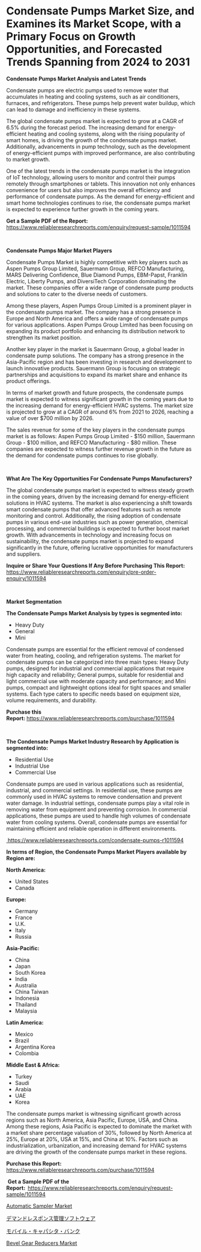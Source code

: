 <p><h1>Condensate Pumps Market Size, and Examines its Market Scope, with a Primary Focus on Growth Opportunities, and Forecasted Trends Spanning from 2024 to 2031</h1></p><p><strong>Condensate Pumps Market Analysis and Latest Trends</strong></p>
<p><p>Condensate pumps are electric pumps used to remove water that accumulates in heating and cooling systems, such as air conditioners, furnaces, and refrigerators. These pumps help prevent water buildup, which can lead to damage and inefficiency in these systems.</p><p>The global condensate pumps market is expected to grow at a CAGR of 6.5% during the forecast period. The increasing demand for energy-efficient heating and cooling systems, along with the rising popularity of smart homes, is driving the growth of the condensate pumps market. Additionally, advancements in pump technology, such as the development of energy-efficient pumps with improved performance, are also contributing to market growth.</p><p>One of the latest trends in the condensate pumps market is the integration of IoT technology, allowing users to monitor and control their pumps remotely through smartphones or tablets. This innovation not only enhances convenience for users but also improves the overall efficiency and performance of condensate pumps. As the demand for energy-efficient and smart home technologies continues to rise, the condensate pumps market is expected to experience further growth in the coming years.</p></p>
<p><strong>Get a Sample PDF of the Report:&nbsp;</strong> <a href="https://www.reliableresearchreports.com/enquiry/request-sample/1011594">https://www.reliableresearchreports.com/enquiry/request-sample/1011594</a></p>
<p>&nbsp;</p>
<p><strong>Condensate Pumps Major Market Players</strong></p>
<p><p>Condensate Pumps Market is highly competitive with key players such as Aspen Pumps Group Limited, Sauermann Group, REFCO Manufacturing, MARS Delivering Confidence, Blue Diamond Pumps, EBM-Papst, Franklin Electric, Liberty Pumps, and DiversiTech Corporation dominating the market. These companies offer a wide range of condensate pump products and solutions to cater to the diverse needs of customers.</p><p>Among these players, Aspen Pumps Group Limited is a prominent player in the condensate pumps market. The company has a strong presence in Europe and North America and offers a wide range of condensate pumps for various applications. Aspen Pumps Group Limited has been focusing on expanding its product portfolio and enhancing its distribution network to strengthen its market position.</p><p>Another key player in the market is Sauermann Group, a global leader in condensate pump solutions. The company has a strong presence in the Asia-Pacific region and has been investing in research and development to launch innovative products. Sauermann Group is focusing on strategic partnerships and acquisitions to expand its market share and enhance its product offerings.</p><p>In terms of market growth and future prospects, the condensate pumps market is expected to witness significant growth in the coming years due to the increasing demand for energy-efficient HVAC systems. The market size is projected to grow at a CAGR of around 6% from 2021 to 2026, reaching a value of over $700 million by 2026.</p><p>The sales revenue for some of the key players in the condensate pumps market is as follows: Aspen Pumps Group Limited - $150 million, Sauermann Group - $100 million, and REFCO Manufacturing - $80 million. These companies are expected to witness further revenue growth in the future as the demand for condensate pumps continues to rise globally.</p></p>
<p>&nbsp;</p>
<p><strong>What Are The Key Opportunities For Condensate Pumps Manufacturers?</strong></p>
<p><p>The global condensate pumps market is expected to witness steady growth in the coming years, driven by the increasing demand for energy-efficient solutions in HVAC systems. The market is also experiencing a shift towards smart condensate pumps that offer advanced features such as remote monitoring and control. Additionally, the rising adoption of condensate pumps in various end-use industries such as power generation, chemical processing, and commercial buildings is expected to further boost market growth. With advancements in technology and increasing focus on sustainability, the condensate pumps market is projected to expand significantly in the future, offering lucrative opportunities for manufacturers and suppliers.</p></p>
<p><strong>Inquire or Share Your Questions If Any Before Purchasing This Report:</strong> <a href="https://www.reliableresearchreports.com/enquiry/pre-order-enquiry/1011594">https://www.reliableresearchreports.com/enquiry/pre-order-enquiry/1011594</a></p>
<p>&nbsp;</p>
<p><strong>Market Segmentation</strong></p>
<p><strong>The Condensate Pumps Market Analysis by types is segmented into:</strong></p>
<p><ul><li>Heavy Duty</li><li>General</li><li>Mini</li></ul></p>
<p><p>Condensate pumps are essential for the efficient removal of condensed water from heating, cooling, and refrigeration systems. The market for condensate pumps can be categorized into three main types: Heavy Duty pumps, designed for industrial and commercial applications that require high capacity and reliability; General pumps, suitable for residential and light commercial use with moderate capacity and performance; and Mini pumps, compact and lightweight options ideal for tight spaces and smaller systems. Each type caters to specific needs based on equipment size, volume requirements, and durability.</p></p>
<p><strong>Purchase this Report:&nbsp;</strong><a href="https://www.reliableresearchreports.com/purchase/1011594">https://www.reliableresearchreports.com/purchase/1011594</a></p>
<p>&nbsp;</p>
<p><strong>The Condensate Pumps Market Industry Research by Application is segmented into:</strong></p>
<p><ul><li>Residential Use</li><li>Industrial Use</li><li>Commercial Use</li></ul></p>
<p><p>Condensate pumps are used in various applications such as residential, industrial, and commercial settings. In residential use, these pumps are commonly used in HVAC systems to remove condensation and prevent water damage. In industrial settings, condensate pumps play a vital role in removing water from equipment and preventing corrosion. In commercial applications, these pumps are used to handle high volumes of condensate water from cooling systems. Overall, condensate pumps are essential for maintaining efficient and reliable operation in different environments.</p></p>
<p><a href="https://www.reliableresearchreports.com/condensate-pumps-r1011594">&nbsp;https://www.reliableresearchreports.com/condensate-pumps-r1011594</a></p>
<p><strong>In terms of Region, the Condensate Pumps Market Players available by Region are:</strong></p>
<p>
    <p> <strong> North America: </strong>
        <ul>
            <li>United States</li>
            <li>Canada</li>
        </ul>
        </p> 
    <p> <strong> Europe: </strong>
        <ul>
            <li>Germany</li>
            <li>France</li>
            <li>U.K.</li>
            <li>Italy</li>
            <li>Russia</li>
        </ul>
        </p> 
    <p> <strong> Asia-Pacific: </strong>
        <ul>
            <li>China</li>
            <li>Japan</li>
            <li>South Korea</li>
            <li>India</li>
            <li>Australia</li>
            <li>China Taiwan</li>
            <li>Indonesia</li>
            <li>Thailand</li>
            <li>Malaysia</li>
        </ul>
        </p> 
    <p> <strong> Latin America: </strong>
        <ul>
            <li>Mexico</li>
            <li>Brazil</li>
            <li>Argentina Korea</li>
            <li>Colombia</li>
        </ul>
        </p> 
    <p> <strong> Middle East & Africa: </strong>
        <ul>
            <li>Turkey</li>
            <li>Saudi</li>
            <li>Arabia</li>
            <li>UAE</li>
            <li>Korea</li>
        </ul>
    </p>
    </p>
<p><p>The condensate pumps market is witnessing significant growth across regions such as North America, Asia Pacific, Europe, USA, and China. Among these regions, Asia Pacific is expected to dominate the market with a market share percentage valuation of 30%, followed by North America at 25%, Europe at 20%, USA at 15%, and China at 10%. Factors such as industrialization, urbanization, and increasing demand for HVAC systems are driving the growth of the condensate pumps market in these regions.</p></p>
<p><strong>Purchase this Report: </strong><a href="https://www.reliableresearchreports.com/purchase/1011594">https://www.reliableresearchreports.com/purchase/1011594</a></p>
<p>&nbsp;<strong>Get a Sample PDF of the Report:&nbsp;&nbsp;</strong><a href="https://www.reliableresearchreports.com/enquiry/request-sample/1011594">https://www.reliableresearchreports.com/enquiry/request-sample/1011594</a></p>
<p><strong></strong></p>
<p><p><a href="https://github.com/Angelnienowdseej3e45z3p8c/Market-Research-Report-List-2/blob/main/automatic-sampler-market.md">Automatic Sampler Market</a></p><p><a href="https://github.com/RodHoppe07/Market-Research-Report-List-1/blob/main/853813438884.md">デマンドレスポンス管理ソフトウェア</a></p><p><a href="https://github.com/reliezer65/Market-Research-Report-List-1/blob/main/674514738885.md">モバイル・キャパシタ・バンク</a></p><p><a href="https://github.com/YashRP12/Market-Research-Report-List-4/blob/main/bevel-gear-reducers-market.md">Bevel Gear Reducers Market</a></p></p>